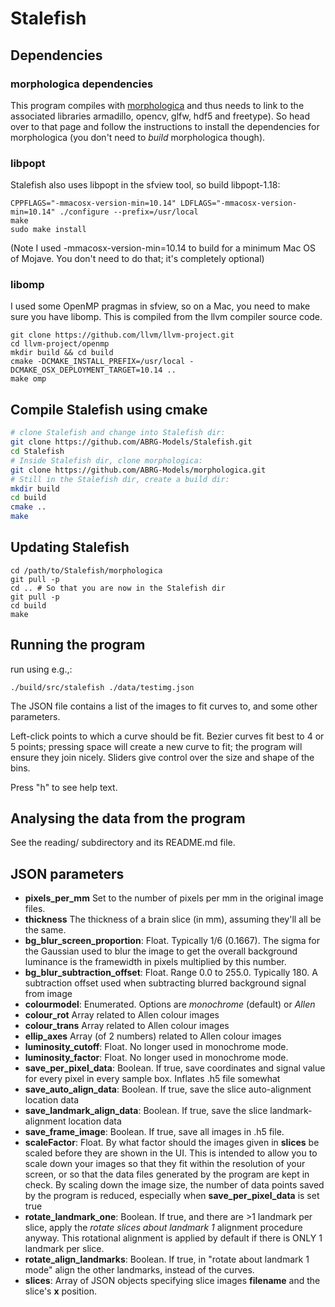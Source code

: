 # Stalefish

## Dependencies

### morphologica dependencies

This program compiles with
[morphologica](https://github.com/ABRG-Models/morphologica) and thus
needs to link to the associated libraries armadillo, opencv, glfw, hdf5 and freetype). So head over
to that page and follow the instructions to install the dependencies for
morphologica (you don't need to *build* morphologica though).

### libpopt

Stalefish also uses libpopt in the sfview tool, so build libpopt-1.18:
```
CPPFLAGS="-mmacosx-version-min=10.14" LDFLAGS="-mmacosx-version-min=10.14" ./configure --prefix=/usr/local
make
sudo make install
```
(Note I used -mmacosx-version-min=10.14 to build for a minimum Mac OS of Mojave. You don't need to do that; it's completely optional)

### libomp

I used some OpenMP pragmas in sfview, so on a Mac, you need to make sure you have libomp. This is compiled from the llvm compiler source code.

```
git clone https://github.com/llvm/llvm-project.git
cd llvm-project/openmp
mkdir build && cd build
cmake -DCMAKE_INSTALL_PREFIX=/usr/local -DCMAKE_OSX_DEPLOYMENT_TARGET=10.14 ..
make omp
```

## Compile Stalefish using cmake

```bash
# clone Stalefish and change into Stalefish dir:
git clone https://github.com/ABRG-Models/Stalefish.git
cd Stalefish
# Inside Stalefish dir, clone morphologica:
git clone https://github.com/ABRG-Models/morphologica.git
# Still in the Stalefish dir, create a build dir:
mkdir build
cd build
cmake ..
make
```

## Updating Stalefish

```
cd /path/to/Stalefish/morphologica
git pull -p
cd .. # So that you are now in the Stalefish dir
git pull -p
cd build
make
```

## Running the program

run using e.g.,:
```
./build/src/stalefish ./data/testimg.json
```

The JSON file contains a list of the images to fit curves to, and some
other parameters.

Left-click points to which a curve should be fit. Bezier curves fit
best to 4 or 5 points; pressing space will create a new curve to fit;
the program will ensure they join nicely. Sliders give control over
the size and shape of the bins.

Press "h" to see help text.

## Analysing the data from the program

See the reading/ subdirectory and its README.md file.

## JSON parameters

* **pixels_per_mm** Set to the number of pixels per mm in the original image files.
* **thickness** The thickness of a brain slice (in mm), assuming they'll all be the same.
* **bg_blur_screen_proportion**: Float. Typically 1/6 (0.1667). The sigma for the Gaussian used to blur the image to get the overall background luminance is the framewidth in pixels multiplied by this number.
* **bg_blur_subtraction_offset**: Float. Range 0.0 to 255.0. Typically 180. A subtraction offset used when subtracting blurred background signal from image
* **colourmodel**: Enumerated. Options are *monochrome* (default) or *Allen*
* **colour_rot** Array related to Allen colour images
* **colour_trans** Array related to Allen colour images
* **ellip_axes** Array (of 2 numbers) related to Allen colour images
* **luminosity_cutoff**: Float. No longer used in monochrome mode.
* **luminosity_factor**: Float. No longer used in monochrome mode.
* **save_per_pixel_data**: Boolean. If true, save coordinates and signal value for every pixel in every sample box. Inflates .h5 file somewhat
* **save_auto_align_data**: Boolean. If true, save the slice auto-alignment location data
* **save_landmark_align_data**: Boolean. If true, save the slice landmark-alignment location data
* **save_frame_image**: Boolean. If true, save all images in .h5 file.
* **scaleFactor**: Float. By what factor should the images given in **slices** be scaled before they are shown in the UI. This is intended to allow you to scale down your images so that they fit within the resolution of your screen, or so that the data files generated by the program are kept in check. By scaling down the image size, the number of data points saved by the program is reduced, especially when **save_per_pixel_data** is set true
* **rotate_landmark_one**: Boolean. If true, and there are >1 landmark per slice, apply the *rotate slices about landmark 1* alignment procedure anyway. This rotational alignment is applied by default if there is ONLY 1 landmark per slice.
* **rotate_align_landmarks**: Boolean. If true, in "rotate about landmark 1 mode" align the other landmarks, instead of the curves.
* **slices**: Array of JSON objects specifying slice images **filename** and the slice's **x** position.
